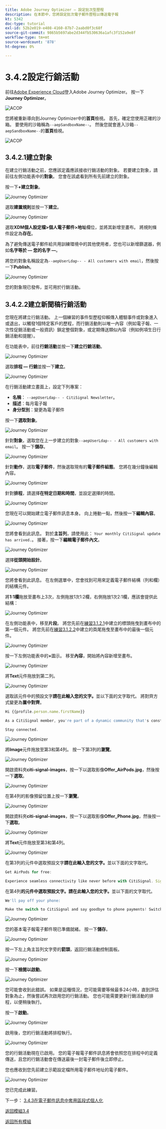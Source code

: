 ```yaml
---
title: Adobe Journey Optimizer — 設定批次型歷程
description: 在本節中，您將設定批次電子郵件歷程以傳送電子報
kt: 5342
doc-type: tutorial
exl-id: 52b2e019-e408-4160-87b7-2aabd0f3c68f
source-git-commit: 9865b5697abe2d344fb530636a1afc3f152a9e8f
workflow-type: tm+mt
source-wordcount: '878'
ht-degree: 0%

---
```


# 3.4.2設定行銷活動

前往[Adobe Experience Cloud](https://experience.adobe.com)登入Adobe Journey Optimizer。 按一下&#x200B;**Journey Optimizer**。

![ACOP](./../../../modules/ajo-b2c/module3.1/images/acophome.png)

您將被重新導向到Journey Optimizer中的&#x200B;**首頁**&#x200B;檢視。 首先，確定您使用正確的沙箱。 要使用的沙箱稱為`--aepSandboxName--`。 然後您就會進入沙箱`--aepSandboxName--`的&#x200B;**首頁**&#x200B;檢視。

![ACOP](./../../../modules/ajo-b2c/module3.1/images/acoptriglp.png)


## 3.4.2.1建立對象

在建立行銷活動之前，您應該定義應該接收行銷活動的對象。 若要建立對象，請前往左側功能表中的&#x200B;**對象**。 您會在該處看到所有先前建立的對象。

按一下&#x200B;**+建立對象**。

![Journey Optimizer](./images/audcampaign1.png)

選取&#x200B;**建置規則**&#x200B;並按一下&#x200B;**建立**。

![Journey Optimizer](./images/audcampaign2.png)

選取&#x200B;**XDM個人設定檔>個人電子郵件>地址**&#x200B;欄位，並將其新增至畫布。 將規則條件設定為&#x200B;**存在**。

為了避免傳送電子郵件給共用訓練環境中的其他使用者，您也可以新增篩選器，例如&#x200B;**名字等於 — 您的名字 —**。

將您的對象名稱設定為`--aepUserLdap-- - All customers with email`，然後按一下&#x200B;**Publish**。

![Journey Optimizer](./images/audcampaign3.png)

您的對象現已發佈，並可用於行銷活動。

## 3.4.2.2建立新聞稿行銷活動

您現在將建立行銷活動。 上一個練習的事件型歷程仰賴傳入體驗事件或對象進入或退出，以觸發1個特定客戶的歷程，而行銷活動則以唯一內容（例如電子報、一次性促銷活動或一般資訊）鎖定整個對象，或定期傳送類似內容（例如例項生日行銷活動和提醒）。

在功能表中，前往&#x200B;**行銷活動**&#x200B;並按一下&#x200B;**建立行銷活動**。

![Journey Optimizer](./images/oc43.png)

選取&#x200B;**排程 — 行銷**&#x200B;並按一下&#x200B;**建立**。

![Journey Optimizer](./images/campaign1.png)

在行銷活動建立畫面上，設定下列專案：

- **名稱**： `--aepUserLdap-- - CitiSignal Newsletter`。
- **描述**：每月電子報
- **身分型別**：變更為電子郵件

按一下&#x200B;**選取對象**。

![Journey Optimizer](./images/campaign2.png)

針對&#x200B;**對象**，選取您在上一步建立的對象`--aepUserLdap-- - All customers with email`。 按一下&#x200B;**儲存**。

![Journey Optimizer](./images/campaign2a.png)

針對&#x200B;**動作**，選取&#x200B;**電子郵件**，然後選取現有的&#x200B;**電子郵件組態**。 您將在幾分鐘後編輯內容。

![Journey Optimizer](./images/campaign3.png)

針對&#x200B;**排程**，請選擇&#x200B;**在特定日期和時間**，並設定選擇的時間。

![Journey Optimizer](./images/campaign4.png)

您現在可以開始建立電子郵件訊息本身。 向上捲動一點，然後按一下&#x200B;**編輯內容**。

![Journey Optimizer](./images/campaign5.png)

您將會看到此訊息。 對於&#x200B;**主旨列**，請使用此： `Your monthly CitiSignal update has arrived.`。 接著，按一下&#x200B;**編輯電子郵件內文**。

![Journey Optimizer](./images/campaign6.png)

選擇&#x200B;**從頭開始設計**。

![Journey Optimizer](./images/campaign7.png)

您將會看到此訊息。 在左側選單中，您會找到可用來定義電子郵件結構（列和欄）的結構元件。

將&#x200B;**1:1欄**&#x200B;拖放至畫布上3次，左側拖放1次1:2欄，右側拖放1次2:1欄，應該會提供此結構：

![Journey Optimizer](./images/campaign8.png)

在左側功能表中，移至&#x200B;**片段**。 將您先前在[練習3.1.2.1](./../module3.1/ex2.md)中建立的標頭拖曳到畫布中的第一個元件。 將您先前在[練習3.1.2.2](./../module3.1/ex2.md)中建立的頁尾拖曳至畫布中的最後一個元件。

![Journey Optimizer](./images/campaign9.png)

按一下左側功能表中的&#x200B;**+**&#x200B;圖示。 移至&#x200B;**內容**，開始將內容新增至畫布。

![Journey Optimizer](./images/campaign10.png)

將&#x200B;**Text**&#x200B;元件拖放到第二列。

![Journey Optimizer](./images/campaign11.png)

選取該元件中的預設文字&#x200B;**請在此輸入您的文字。**&#x200B;並以下面的文字取代。 將對齊方式變更為&#x200B;**置中對齊**。

```javascript
Hi {{profile.person.name.firstName}}

As a CitiSignal member, you're part of a dynamic community that's constantly evolving to meet your needs. We're committed to delivering innovative solutions that enhance your digital lifestyle and keep you ahead of the curve.

Stay connected.
```

![Journey Optimizer](./images/campaign12.png)

將&#x200B;**Image**&#x200B;元件拖放至第3和第4列。 按一下第3列的&#x200B;**瀏覽**。

![Journey Optimizer](./images/campaign13.png)

開啟資料夾&#x200B;**citi-signal-images**，按一下以選取影像&#x200B;**Offer_AirPods.jpg**，然後按一下&#x200B;**選取**。

![Journey Optimizer](./images/campaign14.png)

在第4列的影像預留位置上按一下&#x200B;**瀏覽**。

![Journey Optimizer](./images/campaign15.png)

開啟資料夾&#x200B;**citi-signal-images**，按一下以選取影像&#x200B;**Offer_Phone.jpg**，然後按一下&#x200B;**選取**。

![Journey Optimizer](./images/campaign16.png)

將&#x200B;**Text**&#x200B;元件拖放至第3和第4列。

![Journey Optimizer](./images/campaign17.png)

在第3列的元件中選取預設文字&#x200B;**請在此輸入您的文字。**&#x200B;並以下面的文字取代。

```javascript
Get AirPods for free:

Experience seamless connectivity like never before with CitiSignal. Sign up for select premium plans and receive a complimentary pair of Apple AirPods. Stay connected in style with our unbeatable offer.
```

在第4列&#x200B;**的元件中選取預設文字。請在此輸入您的文字。**&#x200B;並以下面的文字取代。

```javascript
We'll pay off your phone:

Make the switch to CitiSignal and say goodbye to phone payments! Switching to CitiSignal has never been more rewarding. Say farewell to hefty phone bills as we help pay off your phone, up to 800$!
```

![Journey Optimizer](./images/campaign18.png)

您的基本電子報電子郵件現已準備就緒。 按一下&#x200B;**儲存**。

![Journey Optimizer](./images/ready.png)

按一下左上角主旨列文字旁的&#x200B;**箭頭**，返回行銷活動控制面板。

![Journey Optimizer](./images/campaign19.png)

按一下&#x200B;**檢閱以啟動**。

![Journey Optimizer](./images/campaign20.png)

您可能會收到此錯誤。 如果是這種情況，您可能需要等候最多24小時，直到評估對象為止，然後嘗試再次啟用您的行銷活動。 您也可能需要更新行銷活動的排程，以便稍後執行。

按一下&#x200B;**啟動**。

![Journey Optimizer](./images/campaign21.png)

啟用後，您的行銷活動將排程執行。

![Journey Optimizer](./images/campaign22.png)

您的行銷活動現在已啟用。 您的電子報電子郵件訊息將會依照您在排程中的定義傳送，且您的行銷活動會在傳送最後一封電子郵件後立即停止。

您也應收到您先前建立示範設定檔所用電子郵件地址的電子郵件。

![Journey Optimizer](./images/campaign23.png)

您已完成此練習。

下一步： [3.4.3在電子郵件訊息中套用區段式個人化](./ex3.md)

[返回模組3.4](./journeyoptimizer.md)

[返回所有模組](../../../overview.md)
